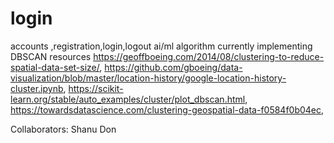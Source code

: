 # login
accounts ,registration,login,logout
ai/ml
algorithm currently implementing DBSCAN
resources
https://geoffboeing.com/2014/08/clustering-to-reduce-spatial-data-set-size/,
https://github.com/gboeing/data-visualization/blob/master/location-history/google-location-history-cluster.ipynb,
https://scikit-learn.org/stable/auto_examples/cluster/plot_dbscan.html,
https://towardsdatascience.com/clustering-geospatial-data-f0584f0b04ec,

Collaborators:
Shanu
Don
